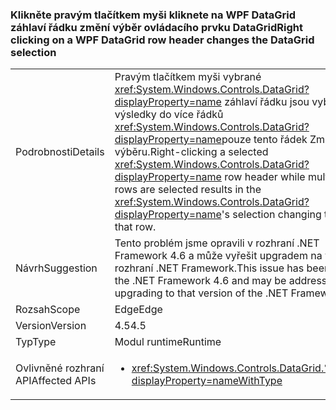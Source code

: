 ### <a name="right-clicking-on-a-wpf-datagrid-row-header-changes-the-datagrid-selection"></a><span data-ttu-id="dce65-101">Klikněte pravým tlačítkem myši kliknete na WPF DataGrid záhlaví řádku změní výběr ovládacího prvku DataGrid</span><span class="sxs-lookup"><span data-stu-id="dce65-101">Right clicking on a WPF DataGrid row header changes the DataGrid selection</span></span>

|   |   |
|---|---|
|<span data-ttu-id="dce65-102">Podrobnosti</span><span class="sxs-lookup"><span data-stu-id="dce65-102">Details</span></span>|<span data-ttu-id="dce65-103">Pravým tlačítkem myši vybrané <xref:System.Windows.Controls.DataGrid?displayProperty=name> záhlaví řádku jsou vybrané výsledky do více řádků <xref:System.Windows.Controls.DataGrid?displayProperty=name>pouze tento řádek Změna výběru.</span><span class="sxs-lookup"><span data-stu-id="dce65-103">Right-clicking a selected <xref:System.Windows.Controls.DataGrid?displayProperty=name> row header while multiple rows are selected results in the <xref:System.Windows.Controls.DataGrid?displayProperty=name>'s selection changing to only that row.</span></span>|
|<span data-ttu-id="dce65-104">Návrh</span><span class="sxs-lookup"><span data-stu-id="dce65-104">Suggestion</span></span>|<span data-ttu-id="dce65-105">Tento problém jsme opravili v rozhraní .NET Framework 4.6 a může vyřešit upgradem na verzi rozhraní .NET Framework.</span><span class="sxs-lookup"><span data-stu-id="dce65-105">This issue has been fixed in the .NET Framework 4.6 and may be addressed by upgrading to that version of the .NET Framework.</span></span>|
|<span data-ttu-id="dce65-106">Rozsah</span><span class="sxs-lookup"><span data-stu-id="dce65-106">Scope</span></span>|<span data-ttu-id="dce65-107">Edge</span><span class="sxs-lookup"><span data-stu-id="dce65-107">Edge</span></span>|
|<span data-ttu-id="dce65-108">Version</span><span class="sxs-lookup"><span data-stu-id="dce65-108">Version</span></span>|<span data-ttu-id="dce65-109">4.5</span><span class="sxs-lookup"><span data-stu-id="dce65-109">4.5</span></span>|
|<span data-ttu-id="dce65-110">Typ</span><span class="sxs-lookup"><span data-stu-id="dce65-110">Type</span></span>|<span data-ttu-id="dce65-111">Modul runtime</span><span class="sxs-lookup"><span data-stu-id="dce65-111">Runtime</span></span>|
|<span data-ttu-id="dce65-112">Ovlivněné rozhraní API</span><span class="sxs-lookup"><span data-stu-id="dce65-112">Affected APIs</span></span>|<ul><li><xref:System.Windows.Controls.DataGrid.%23ctor?displayProperty=nameWithType></li></ul>|

